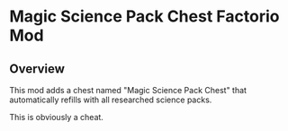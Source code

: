 # Magic Science Pack Chest Factorio Mod

## Overview

This mod adds a chest named "Magic Science Pack Chest" that automatically
refills with all researched science packs.

This is obviously a cheat.
